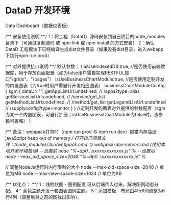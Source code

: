 # DataD 开发环境
Data Dashboard（数据仪表板）

/** 安装使用说明 **/
1：将工程（DataD）源码安装到自己项目的node_modules目录下（可通过复制源码 或 npm link 或 npm install 的方式安装）
2：确认 DataD 工程模块下已经编译生成dist文件目录（如果没有dist目录，进入webapp下执行npm run prod）

   
/** 对外提供接口说明 **/
 默认参数：
 {
    isUseIndexedDB:true,           //是否使用前端数据库，用于存放页面配置（如为false用户需自实现RESTFUL接口"/grids"、"/pages"）
    isUseBusinessChartModule:true, //是否使用定制开发的内置图表（为true时用户需自行开发相应图表）
    businessChartModuleConfig:{
        sgm:{
            dataUrl:"",
            getAppListUrl:undefined,     // /apps?type=alias
            getServiceListUrl:undefined, // /service/get_list
            getMethodListUrl:undefined,  // /method/get_list
            getLegendListUrl:undefined   // /supplyconfig?type=monitor
        }
    } //定制开发的图表对外提供的参数配置（sgm为某一个内置图表，可自行扩展；isUseBusinessChartModule为false时，该参数可省略）
 }
 
 
/** 备注：webpack打包时（npm run prod 与 npm run dev）报错内存溢出 javaScript heap out of memory **/
打开自己项目文件：/node_modules/.bin/webpack.cmd 与 webpack-dev-server.cmd (使用本地开发环境启动)
    --设置前
    node  "%~dp0\..\xxxxxxxxxxxxx.js" %*
    --设置后
    node  --max_old_space_size=2048 "%~dp0\..\xxxxxxxxxxxxx.js" %*
  
// 调整NodeJs运行时内存限制的大小
node --max-old-space-size=2048  // 单位为MB 
node --max-new-space-size=1024  // 单位为KB


/** 优化点： **/
1：线柱状图 - 图例配置 可从后端传入过来，解决图例动态分配。
4：蓝色主题开发一套图表图例主题。
5：添加模板 - 布局由4行6列调整为6行4列（调整后对之前的图找出影响）。
